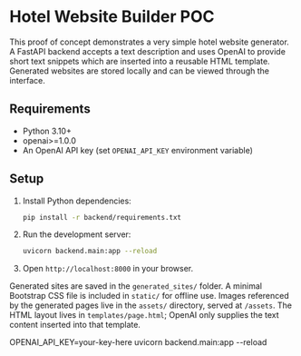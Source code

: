 # Hotel Website Builder POC

This proof of concept demonstrates a very simple hotel website generator. A FastAPI backend accepts a text description and uses OpenAI to provide short text snippets which are inserted into a reusable HTML template. Generated websites are stored locally and can be viewed through the interface.

## Requirements

- Python 3.10+
- openai>=1.0.0
- An OpenAI API key (set `OPENAI_API_KEY` environment variable)

## Setup

1. Install Python dependencies:
   ```bash
   pip install -r backend/requirements.txt
   ```
2. Run the development server:
   ```bash
   uvicorn backend.main:app --reload
   ```
3. Open `http://localhost:8000` in your browser.

Generated sites are saved in the `generated_sites/` folder. A minimal Bootstrap CSS file is included in `static/` for offline use. Images referenced by the generated pages live in the `assets/` directory, served at `/assets`. The HTML layout lives in `templates/page.html`; OpenAI only supplies the text content inserted into that template.

OPENAI_API_KEY=your-key-here uvicorn backend.main:app --reload

